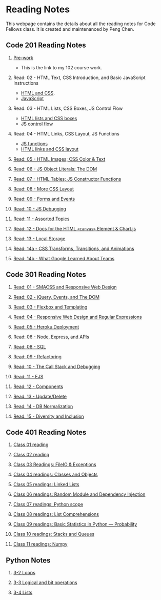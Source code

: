 # Reading Notes
This webpage contains the details about all the reading notes for Code Fellows class. It is created and maintenanced by Peng Chen.
## Code 201 Reading Notes
1. [Pre-work](https://pengchen11.github.io/learning-journal/)
   - This is the link to my 102 course work. 
2. Read: 02 - HTML Text, CSS Introduction, and Basic JavaScript Instructions
   - [HTML and CSS](https://pengchen11.github.io/reading-notes/201/class-02). 
   - [JavaScript](https://pengchen11.github.io/learning-journal/read_08)

3. Read: 03 - HTML Lists, CSS Boxes, JS Control Flow
   - [HTML lists and CSS boxes](https://pengchen11.github.io/reading-notes/201/class-03)
   - [JS control flow](https://pengchen11.github.io/learning-journal/read_08)

4. Read: 04 - HTML Links, CSS Layout, JS Functions
   - [JS functions](https://pengchen11.github.io/learning-journal/read_08)
   - [HTML links and CSS layout](https://pengchen11.github.io/reading-notes/201/class-04)
  
5. [Read: 05 - HTML Images; CSS Color & Text](https://pengchen11.github.io/reading-notes/201/class-05)
  
6. [Read: 06 - JS Object Literals; The DOM](https://pengchen11.github.io/reading-notes/201/class-06)
7. [Read: 07 - HTML Tables; JS Constructor Functions](https://pengchen11.github.io/reading-notes/201/class-07)
8. [Read: 08 - More CSS Layout](https://pengchen11.github.io/reading-notes/201/class-08)
9.  [Read: 09 - Forms and Events](https://pengchen11.github.io/reading-notes/201/class-09)

10. [Read: 10 - JS Debugging](https://pengchen11.github.io/reading-notes/201/class-10)

11. [Read: 11 - Assorted Topics](https://pengchen11.github.io/reading-notes/201/class-11)
  
12. [Read: 12 - Docs for the HTML ```<canvas>``` Element & Chart.js](https://pengchen11.github.io/reading-notes/201/class-12)

13. [Read: 13 - Local Storage](https://pengchen11.github.io/reading-notes/201/class-13)

14. [Read: 14a - CSS Transforms, Transitions, and Animations](https://pengchen11.github.io/reading-notes/201/class-14)
  
15. [Read: 14b - What Google Learned About Teams](https://pengchen11.github.io/reading-notes/201/class-15)

## Code 301 Reading Notes
1. [Read: 01 - SMACSS and Responsive Web Design](https://pengchen11.github.io/reading-notes/301/301-01)

2. [Read: 02 - jQuery, Events, and The DOM](https://pengchen11.github.io/reading-notes/301/301-02)

3. [Read: 03 - Flexbox and Templating](https://pengchen11.github.io/reading-notes/301/301-03)

4. [Read: 04 - Responsive Web Design and Regular Expressions](https://pengchen11.github.io/reading-notes/301/301-04)

5. [Read: 05 - Heroku Deployment](https://pengchen11.github.io/reading-notes/301/301-05)

6. [Read: 06 - Node, Express, and APIs](https://pengchen11.github.io/reading-notes/301/301-06)

7. [Read: 08 - SQL](https://pengchen11.github.io/reading-notes/301/301-07)

8. [Read: 09 - Refactoring](https://pengchen11.github.io/reading-notes/301/301-09)

9. [Read: 10 - The Call Stack and Debugging](https://pengchen11.github.io/reading-notes/301/301-10)

10. [Read: 11 - EJS](https://pengchen11.github.io/reading-notes/301/301-11)

11. [Read: 12 - Components](https://pengchen11.github.io/reading-notes/301/301-12)

12. [Read: 13 - Update/Delete](https://pengchen11.github.io/reading-notes/301/301-13)

13. [Read: 14 - DB Normalization](https://pengchen11.github.io/reading-notes/301/301-14)

14. [Read: 15 - Diversity and Inclusion](https://pengchen11.github.io/reading-notes/301/301-15)

## Code 401 Reading Notes
1. [Class 01 reading](https://pengchen11.github.io/reading-notes/401/401-01)
   
2. [Class 02 reading](https://pengchen11.github.io/reading-notes/401/401-02)
   
3. [Class 03 Readings: FileIO & Exceptions](https://pengchen11.github.io/reading-notes/401/401-03)
   
4. [Class 04 readings: Classes and Objects](https://pengchen11.github.io/reading-notes/401/401-04)

5. [Class 05 readings: Linked Lists](https://pengchen11.github.io/reading-notes/401/401-05)

6. [Class 06 readings: Random Module and Dependency Injection](401/401-06.md)

7. [Class 07 readings: Python scope](https://pengchen11.github.io/reading-notes/401/401-07)

8. [Class 08 readings: List Comprehensions](https://pengchen11.github.io/reading-notes/401/401-08)

9. [Class 09 readings: Basic Statistics in Python — Probability](https://pengchen11.github.io/reading-notes/401/401-09)

10. [Class 10 readings: Stacks and Queues](https://pengchen11.github.io/reading-notes/401/401-10)

11. [Class 11 readings: Numpy](https://pengchen11.github.io/reading-notes/401/401-11)

## Python Notes
1. [3-2 Loops](https://pengchen11.github.io/reading-notes/python/3-2)
   
2. [3-3 Logical and bit operations](https://pengchen11.github.io/reading-notes/python/3-3)
   
3. [3-4 Lists](https://pengchen11.github.io/reading-notes/python/3-4)
   
   